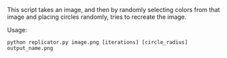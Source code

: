 This script takes an image, and then by randomly selecting colors from that image and placing circles randomly, tries to recreate the image. 

Usage:
```
python replicator.py image.png [iterations] [circle_radius] output_name.png
```
